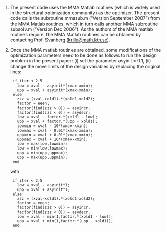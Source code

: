 1. The present code uses the MMA Matlab routines (which is widely used in the structural optimization community) as the optimizer. 
The present code calls the subroutine mmasub.m (“Version September 2007”) from the MMA Matlab routines, which in turn calls
another MMA subroutine subsolv.m (“Version Dec 2006”). 
As the authors of the MMA matlab routines require, the MMA Matlab routines can be obtained by contacting Prof. Svanberg (krille@math.kth.se). 

2. Once the MMA matlab routines are obtained, some modifications of the optimization parameters need to be done as follows to run the design problem in the present paper:
(i)  set the parameter asyinit = 0.1, 
(ii) change the move limits of the design variables by replacing the 
     original lines:

        if iter < 2.5 
          low = xval - asyinit*(xmax-xmin); 
          upp = xval + asyinit*(xmax-xmin); 
        else 
          zzz = (xval-xold1).*(xold1-xold2); 
          factor = eeen; 
          factor(find(zzz > 0)) = asyincr; 
          factor(find(zzz < 0)) = asydecr; 
          low = xval - factor.*(xold1 - low); 
          upp = xval + factor.*(upp - xold1); 
          lowmin = xval - 10*(xmax-xmin); 
          lowmax = xval - 0.01*(xmax-xmin); 
          uppmin = xval + 0.01*(xmax-xmin); 
          uppmax = xval + 10*(xmax-xmin); 
          low = max(low,lowmin); 
          low = min(low,lowmax); 
          upp = min(upp,uppmax); 
          upp = max(upp,uppmin); 
        end

     with

        if iter < 2.5 
          low = xval - asyinit*1; 
          upp = xval + asyinit*1; 
        else 
          zzz = (xval-xold1).*(xold1-xold2); 
          factor = eeen; 
          factor(find(zzz > 0)) = asyincr; 
          factor(find(zzz < 0)) = asydecr; 
          low = xval - min(1,factor.*(xold1 - low)); 
          upp = xval + min(1,factor.*(upp - xold1)); 
        end
